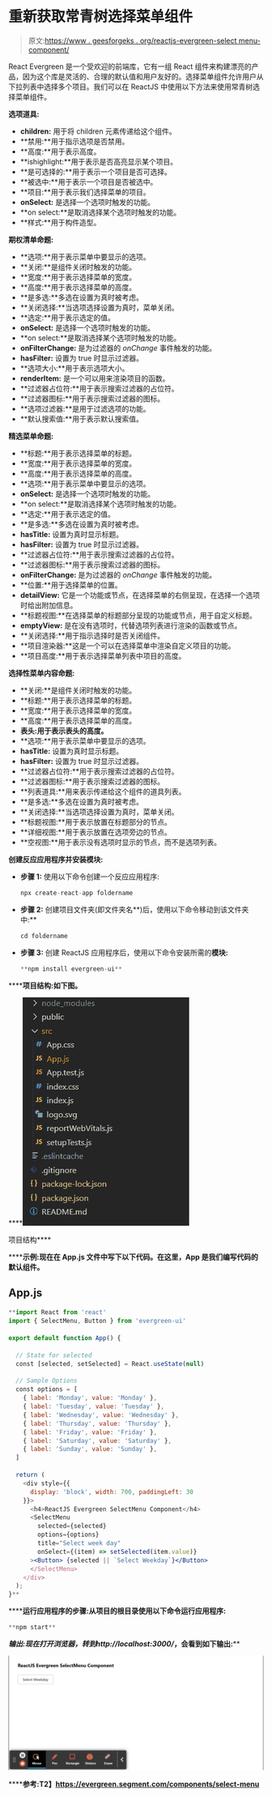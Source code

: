 # 重新获取常青树选择菜单组件

> 原文:[https://www . geesforgeks . org/reactjs-evergreen-select menu-component/](https://www.geeksforgeeks.org/reactjs-evergreen-selectmenu-component/)

React Evergreen 是一个受欢迎的前端库，它有一组 React 组件来构建漂亮的产品，因为这个库是灵活的、合理的默认值和用户友好的。选择菜单组件允许用户从下拉列表中选择多个项目。我们可以在 ReactJS 中使用以下方法来使用常青树选择菜单组件。

**选项道具:**

*   **children:** 用于将 children 元素传递给这个组件。
*   **禁用:**用于指示选项是否禁用。
*   **高度:**用于表示高度。
*   **ishighlight:**用于表示是否高亮显示某个项目。
*   **是可选择的:**用于表示一个项目是否可选择。
*   **被选中:**用于表示一个项目是否被选中。
*   **项目:**用于表示我们选择菜单的项目。
*   **onSelect:** 是选择一个选项时触发的功能。
*   **on select:**是取消选择某个选项时触发的功能。
*   **样式:**用于构件造型。

**期权清单命题:**

*   **选项:**用于表示菜单中要显示的选项。
*   **关闭:**是组件关闭时触发的功能。
*   **宽度:**用于表示选择菜单的宽度。
*   **高度:**用于表示选择菜单的高度。
*   **是多选:**多选在设置为真时被考虑。
*   **关闭选择:**当选项选择设置为真时，菜单关闭。
*   **选定:**用于表示选定的值。
*   **onSelect:** 是选择一个选项时触发的功能。
*   **on select:**是取消选择某个选项时触发的功能。
*   **onFilterChange:** 是为过滤器的 *onChange* 事件触发的功能。
*   **hasFilter:** 设置为 true 时显示过滤器。
*   **选项大小:**用于表示选项大小。
*   **renderItem:** 是一个可以用来渲染项目的函数。
*   **过滤器占位符:**用于表示搜索过滤器的占位符。
*   **过滤器图标:**用于表示搜索过滤器的图标。
*   **选项过滤器:**是用于过滤选项的功能。
*   **默认搜索值:**用于表示默认搜索值。

**精选菜单命题:**

*   **标题:**用于表示选择菜单的标题。
*   **宽度:**用于表示选择菜单的宽度。
*   **高度:**用于表示选择菜单的高度。
*   **选项:**用于表示菜单中要显示的选项。
*   **onSelect:** 是选择一个选项时触发的功能。
*   **on select:**是取消选择某个选项时触发的功能。
*   **选定:**用于表示选定的值。
*   **是多选:**多选在设置为真时被考虑。
*   **hasTitle:** 设置为真时显示标题。
*   **hasFilter:** 设置为 true 时显示过滤器。
*   **过滤器占位符:**用于表示搜索过滤器的占位符。
*   **过滤器图标:**用于表示搜索过滤器的图标。
*   **onFilterChange:** 是为过滤器的 *onChange* 事件触发的功能。
*   **位置:**用于选择菜单的位置。
*   **detailView:** 它是一个功能或节点，在选择菜单的右侧呈现，在选择一个选项时给出附加信息。
*   **标题视图:**在选择菜单的标题部分呈现的功能或节点，用于自定义标题。
*   **emptyView:** 是在没有选项时，代替选项列表进行渲染的函数或节点。
*   **关闭选择:**用于指示选择时是否关闭组件。
*   **项目渲染器:**这是一个可以在选择菜单中渲染自定义项目的功能。
*   **项目高度:**用于表示选择菜单列表中项目的高度。

**选择性菜单内容命题:**

*   **关闭:**是组件关闭时触发的功能。
*   **标题:**用于表示选择菜单的标题。
*   **宽度:**用于表示选择菜单的宽度。
*   **高度:**用于表示选择菜单的高度。
*   **表头:用于表示表头的高度。**
*   **选项:**用于表示菜单中要显示的选项。
*   **hasTitle:** 设置为真时显示标题。
*   **hasFilter:** 设置为 true 时显示过滤器。
*   **过滤器占位符:**用于表示搜索过滤器的占位符。
*   **过滤器图标:**用于表示搜索过滤器的图标。
*   **列表道具:**用来表示传递给这个组件的道具列表。
*   **是多选:**多选在设置为真时被考虑。
*   **关闭选择:**当选项选择设置为真时，菜单关闭。
*   **标题视图:**用于表示放置在标题部分的节点。
*   **详细视图:**用于表示放置在选项旁边的节点。
*   **空视图:**用于表示没有选项时显示的节点，而不是选项列表。

**创建反应应用程序并安装模块:**

*   **步骤 1:** 使用以下命令创建一个反应应用程序:

    ```jsx
    npx create-react-app foldername
    ```

*   **步骤 2:** 创建项目文件夹(即文件夹名**)后，使用以下命令移动到该文件夹中:**

    ```jsx
    cd foldername
    ```

*   **步骤 3:** 创建 ReactJS 应用程序后，使用以下命令安装所需的****模块:****

    ```jsx
    **npm install evergreen-ui**
    ```

******项目结构:**如下图。****

****![](img/f04ae0d8b722a9fff0bd9bd138b29c23.png)

项目结构**** 

******示例:**现在在 **App.js** 文件中写下以下代码。在这里，App 是我们编写代码的默认组件。****

## ****App.js****

```jsx
**import React from 'react'
import { SelectMenu, Button } from 'evergreen-ui'

export default function App() {

  // State for selected 
  const [selected, setSelected] = React.useState(null)

  // Sample Options
  const options = [
    { label: 'Monday', value: 'Monday' },
    { label: 'Tuesday', value: 'Tuesday' },
    { label: 'Wednesday', value: 'Wednesday' },
    { label: 'Thursday', value: 'Thursday' },
    { label: 'Friday', value: 'Friday' },
    { label: 'Saturday', value: 'Saturday' },
    { label: 'Sunday', value: 'Sunday' },
  ]

  return (
    <div style={{
      display: 'block', width: 700, paddingLeft: 30
    }}>
      <h4>ReactJS Evergreen SelectMenu Component</h4>
      <SelectMenu
        selected={selected}
        options={options}
        title="Select week day"
        onSelect={(item) => setSelected(item.value)}
      ><Button> {selected || `Select Weekday`}</Button>
      </SelectMenu>
    </div>
  );
}**
```

******运行应用程序的步骤:**从项目的根目录使用以下命令运行应用程序:****

```jsx
**npm start**
```

******输出:**现在打开浏览器，转到***http://localhost:3000/***，会看到如下输出:****

****![](img/312f40514a50a04e985dc2a30bd8e461.png)****

******参考:**T2】https://evergreen.segment.com/components/select-menu****